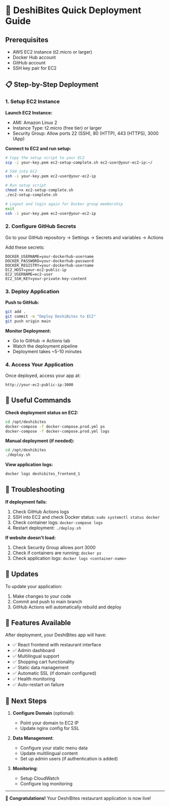 # 🚀 DeshiBites Quick Deployment Guide

## Prerequisites
- AWS EC2 instance (t2.micro or larger)
- Docker Hub account
- GitHub account
- SSH key pair for EC2

## 📋 Step-by-Step Deployment

### 1. Setup EC2 Instance

**Launch EC2 Instance:**
- AMI: Amazon Linux 2
- Instance Type: t2.micro (free tier) or larger
- Security Group: Allow ports 22 (SSH), 80 (HTTP), 443 (HTTPS), 3000 (App)

**Connect to EC2 and run setup:**
```bash
# Copy the setup script to your EC2
scp -i your-key.pem ec2-setup-complete.sh ec2-user@your-ec2-ip:~/

# SSH into EC2
ssh -i your-key.pem ec2-user@your-ec2-ip

# Run setup script
chmod +x ec2-setup-complete.sh
./ec2-setup-complete.sh

# Logout and login again for Docker group membership
exit
ssh -i your-key.pem ec2-user@your-ec2-ip
```

### 2. Configure GitHub Secrets

Go to your GitHub repository → Settings → Secrets and variables → Actions

Add these secrets:
```
DOCKER_USERNAME=your-dockerhub-username
DOCKER_PASSWORD=your-dockerhub-password  
DOCKER_REGISTRY=your-dockerhub-username
EC2_HOST=your-ec2-public-ip
EC2_USERNAME=ec2-user
EC2_SSH_KEY=your-private-key-content
```

### 3. Deploy Application

**Push to GitHub:**
```bash
git add .
git commit -m "Deploy DeshiBites to EC2"
git push origin main
```

**Monitor Deployment:**
- Go to GitHub → Actions tab
- Watch the deployment pipeline
- Deployment takes ~5-10 minutes

### 4. Access Your Application

Once deployed, access your app at:
```
http://your-ec2-public-ip:3000
```

## 🔧 Useful Commands

**Check deployment status on EC2:**
```bash
cd /opt/deshibites
docker-compose -f docker-compose.prod.yml ps
docker-compose -f docker-compose.prod.yml logs
```

**Manual deployment (if needed):**
```bash
cd /opt/deshibites
./deploy.sh
```

**View application logs:**
```bash
docker logs deshibites_frontend_1
```

## 🚨 Troubleshooting

**If deployment fails:**
1. Check GitHub Actions logs
2. SSH into EC2 and check Docker status: `sudo systemctl status docker`
3. Check container logs: `docker-compose logs`
4. Restart deployment: `./deploy.sh`

**If website doesn't load:**
1. Check Security Group allows port 3000
2. Check if containers are running: `docker ps`
3. Check application logs: `docker logs <container-name>`

## 🔄 Updates

To update your application:
1. Make changes to your code
2. Commit and push to main branch
3. GitHub Actions will automatically rebuild and deploy

## 📱 Features Available

After deployment, your DeshiBites app will have:
- ✅ React frontend with restaurant interface
- ✅ Admin dashboard
- ✅ Multilingual support
- ✅ Shopping cart functionality
- ✅ Static data management
- ✅ Automatic SSL (if domain configured)
- ✅ Health monitoring
- ✅ Auto-restart on failure

## 🎯 Next Steps

1. **Configure Domain** (optional):
   - Point your domain to EC2 IP
   - Update nginx config for SSL

2. **Data Management**:
   - Configure your static menu data
   - Update multilingual content
   - Set up admin users (if authentication is added)

3. **Monitoring**:
   - Setup CloudWatch
   - Configure log monitoring

---

🎉 **Congratulations!** Your DeshiBites restaurant application is now live!
